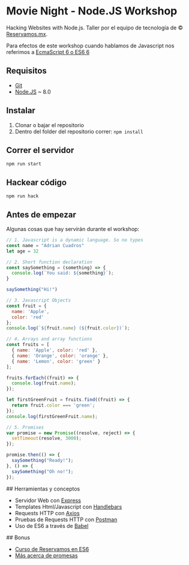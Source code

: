 # Movie Night - Node.JS Workshop

Hacking Websites with Node.js. Taller por el equipo de tecnología de  © [Reservamos.mx](https://www.reservamos.mx).

Para efectos de este workshop cuando hablamos de Javascript nos referimos a [EcmaScript 6 o ES6 6](https://github.com/lukehoban/es6features)

## Requisitos

* [Git](https://git-scm.com/downloads)
* [Node.JS](https://nodejs.org/en/download/) ~ 8.0

## Instalar

1. Clonar o bajar el repositorio
2. Dentro del folder del repositorio correr: `npm install`

## Correr el servidor

`npm run start`

## Hackear código

`npm run hack`

## Antes de empezar

Algunas cosas que hay servirán durante el workshop:

```javascript
// 1. Javascript is a dynamic language. So no types
const name = "Adrian Cuadros"
let age = 32

// 2. Short function declaration
const saySomething = (something) => {
  console.log(`You said: ${something}`);
}

saySomething("Hi!")

// 3. Javascript Objects
const fruit = {
  name: 'Apple',
  color: 'red'
};
console.log(`${fruit.name} (${fruit.color})`);

// 4. Arrays and array functions
const fruits = [
  { name: 'Apple', color: 'red' },
  { name: 'Orange', color: 'orange' },
  { name: 'Lemon', color: 'green' }
];

fruits.forEach((fruit) => {
  console.log(fruit.name);
});

let firstGreenFruit = fruits.find((fruit) => {
  return fruit.color === 'green';
});
console.log(firstGreenFruit.name);

// 5. Promises
var promise = new Promise((resolve, reject) => {
  setTimeout(resolve, 3000);
});

promise.then(() => {
  saySomething("Ready!");
}, () => {
  saySomething("Oh no!");
});
```

## Herramientas y conceptos

* Servidor Web con [Express](https://expressjs.com/)
* Templates Html/Javascript con [Handlebars](https://handlebarsjs.com/)
* Requests HTTP con [Axios](https://github.com/axios/axios)
* Pruebas de Requests HTTP con [Postman](https://www.getpostman.com/)
* Uso de ES6 a través de [Babel](https://babeljs.io/)

## Bonus

* [Curso de Reservamos en ES6](https://github.com/reservamos/training)
* [Más acerca de promesas](https://codeburst.io/javascript-promises-explained-with-simple-real-life-analogies-dd6908092138)
